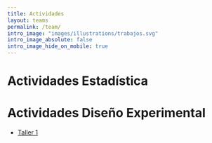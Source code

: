 ```yaml
---
title: Actividades
layout: teams
permalink: /team/
intro_image: "images/illustrations/trabajos.svg"
intro_image_absolute: false
intro_image_hide_on_mobile: true
---
```


# Actividades Estadística

# Actividades Diseño Experimental

- [Taller 1](https://edimer.quarto.pub/taller-1/)

